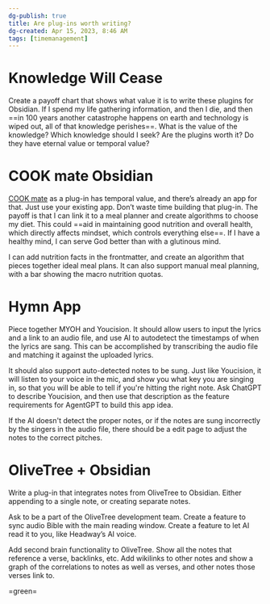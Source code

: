 ```yaml
---
dg-publish: true
title: Are plug-ins worth writing?
dg-created: Apr 15, 2023, 8:46 AM
tags: [timemanagement]
---
```


# Knowledge Will Cease
Create a payoff chart that shows what value it is to write these plugins for Obsidian. If I spend my life gathering information, and then I die, and then ==in 100 years another catastrophe happens on earth and technology is wiped out, all of that knowledge perishes==. What is the value of the knowledge? Which knowledge should I seek? Are the plugins worth it? Do they have eternal value or temporal value?

# COOK mate Obsidian
[COOK mate](https://www.cookmate.online/en/home/) as a plug-in has temporal value, and there’s already an app for that. Just use your existing app. Don’t waste time building that plug-in. The payoff is that I can link it to a meal planner and create algorithms to choose my diet. This could ==aid in maintaining good nutrition and overall health, which directly affects mindset, which controls everything else==. If I have a healthy mind, I can serve God better than with a glutinous mind.

I can add nutrition facts in the frontmatter, and create an algorithm that pieces together ideal meal plans. It can also support manual meal planning, with a bar showing the macro nutrition quotas.

# Hymn App

Piece together MYOH and Youcision. It should allow users to input the lyrics and a link to an audio file, and use AI to autodetect the timestamps of when the lyrics are sang. This can be accomplished by transcribing the audio file and matching it against the uploaded lyrics.

It should also support auto-detected notes to be sung. Just like Youcision, it will listen to your voice in the mic, and show you what key you are singing in, so that you will be able to tell if you're hitting the right note. Ask ChatGPT to describe Youcision, and then use that description as the feature requirements for AgentGPT to build this app idea.

If the AI doesn't detect the proper notes, or if the notes are sung incorrectly by the singers in the audio file, there should be a edit page to adjust the notes to the correct pitches. 

# OliveTree + Obsidian
Write a plug-in that integrates notes from OliveTree to Obsidian. Either appending to a single note, or creating separate notes.

Ask to be a part of the OliveTree development team. Create a feature to sync audio Bible with the main reading window. Create a feature to let AI read it to you, like Headway’s AI voice. 

Add second brain functionality to OliveTree. Show all the notes that reference a verse, backlinks, etc. Add wikilinks to other notes and show a graph of the correlations to notes as well as verses, and other notes those verses link to. 

=green=